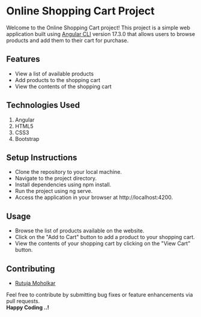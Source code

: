 # Online Shopping Cart Project

Welcome to the Online Shopping Cart project! This project is a simple web application built using [Angular CLI](https://github.com/angular/angular-cli) version 17.3.0 that allows users to browse products and add them to their cart for purchase.

## Features
+ View a list of available products
+ Add products to the shopping cart
+ View the contents of the shopping cart

## Technologies Used
1. Angular
2. HTML5
3. CSS3
4. Bootstrap
   
## Setup Instructions
+ Clone the repository to your local machine.
+ Navigate to the project directory.
+ Install dependencies using npm install.
+ Run the project using ng serve.
+ Access the application in your browser at http://localhost:4200.
  
## Usage
* Browse the list of products available on the website.
* Click on the "Add to Cart" button to add a product to your shopping cart.
* View the contents of your shopping cart by clicking on the "View Cart" button.

## Contributing
- [Rutuja Moholkar](https://github.com/RutujaMoholkar)

Feel free to contribute by submitting bug fixes or feature enhancements via pull requests.<br>
<strong> Happy Coding ..! </strong>
